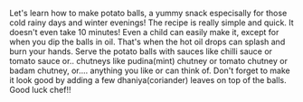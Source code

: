 Let's learn how to make potato balls, a yummy snack especisally for those cold rainy days and winter evenings!
The recipe is really simple and quick. It doesn't even take 10 minutes! Even a child can easily make it, except for when you dip the balls in oil. That's when the hot oil drops can splash and burn your hands.
Serve the potato balls with sauces like chilli sauce or tomato sauce or.. chutneys like pudina(mint) chutney or tomato chutney or badam chutney, or.... anything you like or can think of. Don't forget to make it look good by adding a few dhaniya(coriander) leaves on top of the balls.
Good luck chef!!
